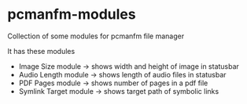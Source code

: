 # pcmanfm-modules
Collection of some modules for pcmanfm file manager  

It has these modules  
* Image Size module -> shows width and height of image in statusbar  
* Audio Length module -> shows length of audio files in statusbar  
* PDF Pages module -> shows number of pages in a pdf file  
* Symlink Target module -> shows target path of symbolic links  
